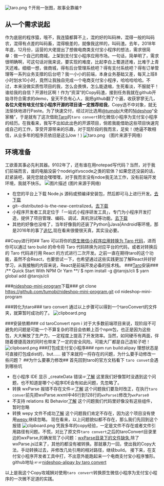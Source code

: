 ![taro.png](/img/bVbnCCN)
↑开局一张图，故事全靠编↑
## 从一个需求说起 ##
作为底层的程序猿，哦不，我连猿都算不上，混的好的叫码神，混得一般的叫码农，混得有点差的叫码畜，混得极差的，就像我这样的，叫码渣。去年，2018年年底，12月份，运营的大佬提出了想做电商类支付宝小程序的想法，需求很简单：做一个自己的商城，上架到支付宝小程序应用市场。一句话，简单明了，需求很明确啊，可这句话对我来说，要实现的难度，比起李白上蜀道还难，比难于上青天还难。细细一想，做商城，得有后台管理系统吧？得有支付系统吧？得有订单管理等一系列业务支撑的后台吧？我一小小的前端，本身业务基础又差，每天上班8小时划水10小时，竟然让我独自完成一个电商支付宝小程序，哈哈哈哈哈。不过，本来没做实质性项目的我，怎么会畏惧，怎么能退缩，生死看淡，不服就干！谁给我的自信？开源社区啊！作为“资深”的Copy码渣，接到任务我就在github开始寻符合需求的demo，皇天不负有心人，我把github翻了个遍，收获寥寥无几，**各位大佬有啥支付宝小程序开源的项目请一定推荐给我**，Copy选不中对象，就无法愉快地进行Paste。为了快速交付，经过对比选用[@tumobi](https://github.com/tumobi)大佬的[Nideshop](https://www.nideshop.com/)“全家桶”，于是就有了这次借助[Taro](https://github.com/NervJS/taro)的`taro convert`转化微信小程序为支付宝小程序的经历。在我看来，我写不出如此出色的开源项目，倘若我能借助这些项目快速完成自己的工作，享受开源带来的乐趣，对于现阶段的我而言，足矣！(绝逼不敢相信，从业多年的程序员依旧是这么low！)
![taro.png](/img/bVbnCDB)
（图片来源于网络）

## 环境准备 ##
工欲善其事必先利其器。9102年了，还有谁在用notepad写代码？当然，对于我们前端而言，谁的电脑没装个node\git\vscode之类的软体？如果您还没装的话，赶紧装吧，装完您就会嘿嘿嘿，对于我而言没有ndoe我无法工作，没有前端开发环境，我就不快乐。
![图片描述][1]
(图片来源于网络)
- 在您的平台上下载 Node.js 源码或预编译安装包，然后即可马上进行开发。[去下载](https://nodejs.org/zh-cn/download/)
- git--distributed-is-the-new-centralized。[去下载](https://git-scm.com/downloads)
- 小程序开发者工具定位于「一站式小程序研发工具」，专门为小程序开发打造，提供了项目管理、编码、调试、真机测试等功能。[去下载](https://docs.alipay.com/mini/ide/download)
- 其他的好像也没啥了，当年好像我的还装了Python|jJava|Android等环境，那是2016年的事了[追忆](https://www.cnblogs.com/hu-qi/p/5652073.html),现在看来很傻很天真，其实没必要。

##Copy进行时##
Taro 可以将你的[原生微信小程序应用转换为 Taro 代码](https://nervjs.github.io/taro/docs/taroize.html)，进而你可以通过 taro build 的命令将 Taro 代码转换为对应平台的代码，或者对转换后的 Taro 代码进行用 React 的方式进行二次开发。之前一直在期待taro的这个功能，虽然不会React，也要尝试一下，也希望通过这些实践更加了解React并好好学习，从我接触的内容来说，React是前端开发必备的技术栈。
###[Taro](https://taro.js.org/)安装###
        /** Quick Start With NPM Or Yarn **/
            $ npm install -g @tarojs/cli
            $ yarn global add @tarojs/cli

###[nideshop-mini-program](https://github.com/tumobi/nideshop-mini-program/)下载###
        git clone https://github.com/tumobi/nideshop-mini-program.git
        cd nideshop-mini-program

###转化为taro###
    taro convert
  通过以上步骤可以得到一个taroConvert的文件夹，就算暂时成功的了。
![clipboard.png](/img/bVbnDcl)

###安装依赖###
    cd taroConvert
    npm i
对于大多数前端项目来说，现阶段不可避免的问题是可能一个不算复杂的项目会依赖上百个npm包，也正是因为这些包，大大解放了生产力，一定程度上提高了开发效率。当然，如同硬币有两面，伴随着便捷高效的同时也带来了一定的安全风险。可能大厂都是自己造轮子吧！
![clipboard.png](/img/bVbnDeE)
###打包成支付宝小程序###
    npm run build:alipay
理想状态是可直接打包成dist的，but……
接下来就捋一捋存在的问题，为什么要手动修改一些问题？
##为什么要暴力修改##
首先回到taro的官方文档看下 `taro convet`会遇到哪些坑
- 在小程序 IDE 显示 _createData 错误☞[了解](https://nervjs.github.io/taro/docs/taroize.html#%E5%9C%A8%E5%B0%8F%E7%A8%8B%E5%BA%8F-ide-%E6%98%BE%E7%A4%BA-createdata-%E9%94%99%E8%AF%AF)
    这里我们好像暂时没遇到这个问题，也不知道是哪个小程序IDE会有如此问题，先忽略了。
- 转换 wxParse 报错不存在文件☞[了解](https://nervjs.github.io/taro/docs/taroize.html#%E8%BD%AC%E6%8D%A2-wxparse-%E6%8A%A5%E9%94%99%E4%B8%8D%E5%AD%98%E5%9C%A8%E6%96%87%E4%BB%B6)
    这个问题我们要及时改正，在执行`taro conver`前先把wxParse.wxml中46行到128行的`wxParse1`修改为`wxParse0`
- 不支持 relations 和 Behavior[了解](https://nervjs.github.io/taro/docs/taroize.html#%E4%B8%8D%E6%94%AF%E6%8C%81-relations-%E5%92%8C-behavior)
    这个问题我们代码里好像没有这些组件，暂时忽略
- 转换 wepy 文件不成功[了解](https://nervjs.github.io/taro/docs/taroize.html#%E8%BD%AC%E6%8D%A2-wepy-%E6%96%87%E4%BB%B6%E4%B8%8D%E6%88%90%E5%8A%9Fr)
    这个问题我们肯定不存在，因为这个项目没有使用[wepy](https://github.com/Tencent/wepy),继续忽略。
现在看来，以上问题貌似都不存在，那么我们先回到这个报错
![clipboard.png](/img/bVbnDje)
凭我多年的copy经验，一定是文件不存在或者文件引用路径有问题。不慌，对比了原文件`taro convert`之后的taroConvert目录里边的wxParse,的确发现了小问题：[wxParse目录下的文件缺失](https://github.com/NervJS/taro/issues/1766),除了wxParse.js过来了，其他的都没有被转换。那就暴力一回，使出我的Copy大法，手动转换过去，并修改几处引用的相对路径，继续build。
接下来，在支付宝小程序开发者工具中打，不出意外能跑起来一个电商支付宝小程序雏形。
github地址☞☞[nideshop-alipay by taro convert](https://github.com/hu-qi/nideshop-alipay)

以上是我这个Copy攻城狮对使用`taro convert`转换原生微信小程序为支付宝小程序的一次微不足道的实践。

  [1]: /img/bVbnC6u